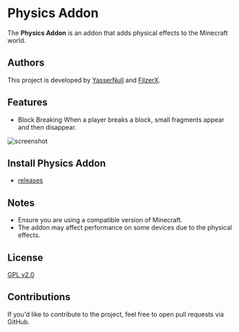 # Physics Addon
The **Physics Addon** is an addon that adds physical effects to the Minecraft world.

## Authors
This project is developed by [YasserNull](https://github.com/YasserNull) and [FilzerX]().

## Features
+ Block Breaking
When a player breaks a block, small fragments appear and then disappear.

![screenshot](https://imgur.com/AeoxLaF)

## Install Physics Addon

+ [releases](https://github.com/YasserNull/Physics-Addon/releases)

## Notes
- Ensure you are using a compatible version of Minecraft.
- The addon may affect performance on some devices due to the physical effects.

## License

[GPL v2.0](LICENSE)

## Contributions
If you'd like to contribute to the project, feel free to open pull requests via GitHub.
